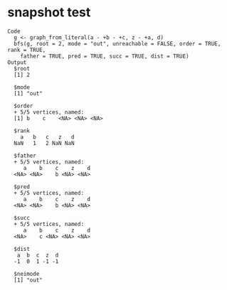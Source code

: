 # snapshot test

    Code
      g <- graph_from_literal(a - +b - +c, z - +a, d)
      bfs(g, root = 2, mode = "out", unreachable = FALSE, order = TRUE, rank = TRUE,
        father = TRUE, pred = TRUE, succ = TRUE, dist = TRUE)
    Output
      $root
      [1] 2
      
      $mode
      [1] "out"
      
      $order
      + 5/5 vertices, named:
      [1] b    c    <NA> <NA> <NA>
      
      $rank
        a   b   c   z   d 
      NaN   1   2 NaN NaN 
      
      $father
      + 5/5 vertices, named:
         a    b    c    z    d 
      <NA> <NA>    b <NA> <NA> 
      
      $pred
      + 5/5 vertices, named:
         a    b    c    z    d 
      <NA> <NA>    b <NA> <NA> 
      
      $succ
      + 5/5 vertices, named:
         a    b    c    z    d 
      <NA>    c <NA> <NA> <NA> 
      
      $dist
       a  b  c  z  d 
      -1  0  1 -1 -1 
      
      $neimode
      [1] "out"
      

